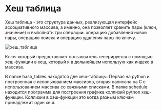 # Хеш таблица

Хеш таблица - это структура данных, реализующая интерфейс ассоциативного массива, 
а именно, она позволяет хранить пары (ключ, значение) и выполнять три операции: операцию добавления новой пары,
операцию поиска и операцию удаления пары по ключу.

![хеш_таблица](https://user-images.githubusercontent.com/64311703/84919346-57fb2c00-b0b1-11ea-8135-93ef9310ad68.jpg)

Ключ который предоставляет пользователь генерируется с помощью хеш-функции в хеш, который я в дольнейшем использую как 
индекс в массиве.

В папке hash_tables находятся две хеш-таблицы. Первая на python и построенная с использованием массивов, 
вторая написана на C с использованием массива со связными списками. В папке schedule находится программа для построения
графика коллизий python хеш-функции. Коллизии в хэш-функции это когда разным ключам принадлежит один хеш.
